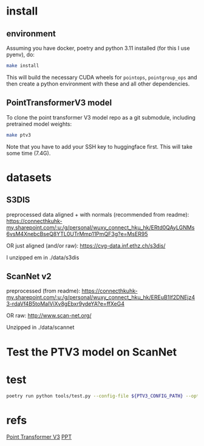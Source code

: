 # install 

## environment

Assuming you have docker, poetry and python 3.11 installed (for this I use pyenv), do:

```sh
make install
```

This will build the necessary CUDA wheels for `pointops`, `pointgroup_ops` and then create a python
environment with these and all other dependencies.

## PointTransformerV3 model

To clone the point transformer V3 model repo as a git submodule, including pretrained model weights:

```sh
make ptv3
```

Note that you have to add your SSH key to huggingface first. This will take some time (7.4G).

# datasets

## S3DIS

preprocessed data aligned + with normals (recommended from readme):
https://connecthkuhk-my.sharepoint.com/:u:/g/personal/wuxy_connect_hku_hk/ERtd0QAyLGNMs6vsM4XnebcBseQ8YTL0UTrMmp11PmQF3g?e=MsER95

OR just aligned (and/or raw):
https://cvg-data.inf.ethz.ch/s3dis/

I unzipped em in ./data/s3dis

## ScanNet v2

preprocessed (from readme):
https://connecthkuhk-my.sharepoint.com/:u:/g/personal/wuxy_connect_hku_hk/EREuB1If2DNEjz43-rdaVf4B5toMaIViXv8gEbxr9ydeYA?e=ffXeG4

OR raw:
http://www.scan-net.org/

Unzipped in ./data/scannet


# Test the PTV3 model on ScanNet

# test
```sh
poetry run python tools/test.py --config-file ${PTV3_CONFIG_PATH} --options save_path=${PTV3_SAVE_PATH} weight=${PTV3_WEIGHTS_PATH}
```

# refs

[Point Transformer V3](https://arxiv.org/abs/2312.10035)
[PPT](https://arxiv.org/abs/2308.09718)
